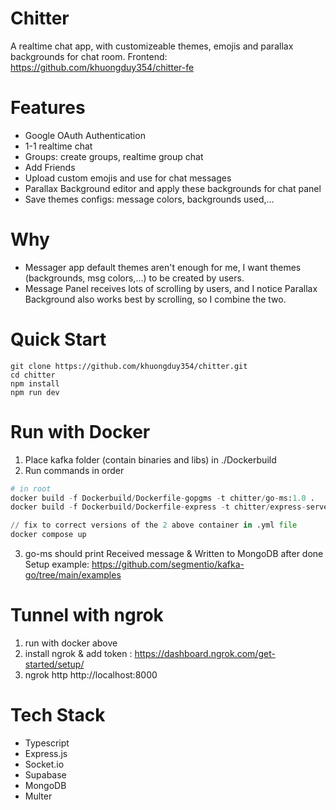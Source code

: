 # Chitter
A realtime chat app, with customizeable themes, emojis and parallax backgrounds for chat room.
Frontend: https://github.com/khuongduy354/chitter-fe

# Features  
- Google OAuth Authentication
- 1-1 realtime chat
- Groups: create groups, realtime group chat
- Add Friends 
- Upload custom emojis and use for chat messages
- Parallax Background editor and apply these backgrounds for chat panel 
- Save themes configs: message colors, backgrounds used,...

# Why   
- Messager app default themes aren't enough for me, I want themes (backgrounds, msg colors,...) to be created by users. 
- Message Panel receives lots of scrolling by users, and I notice Parallax Background also works best by scrolling, so I combine the two.

# Quick Start 
```
git clone https://github.com/khuongduy354/chitter.git 
cd chitter
npm install  
npm run dev
``` 

# Run with Docker 
1. Place kafka folder (contain binaries and libs) in ./Dockerbuild  
2. Run commands in order
```python 
# in root 
docker build -f Dockerbuild/Dockerfile-gopgms -t chitter/go-ms:1.0 . 
docker build -f Dockerbuild/Dockerfile-express -t chitter/express-server:1.0 .  

// fix to correct versions of the 2 above container in .yml file
docker compose up 
``` 
3. go-ms should print Received message & Written to MongoDB after done 
Setup example: https://github.com/segmentio/kafka-go/tree/main/examples

# Tunnel with ngrok  
1. run with docker above
2. install ngrok & add token : https://dashboard.ngrok.com/get-started/setup/
3. ngrok http http://localhost:8000

# Tech Stack  
- Typescript 
- Express.js  
- Socket.io
- Supabase 
- MongoDB 
- Multer


